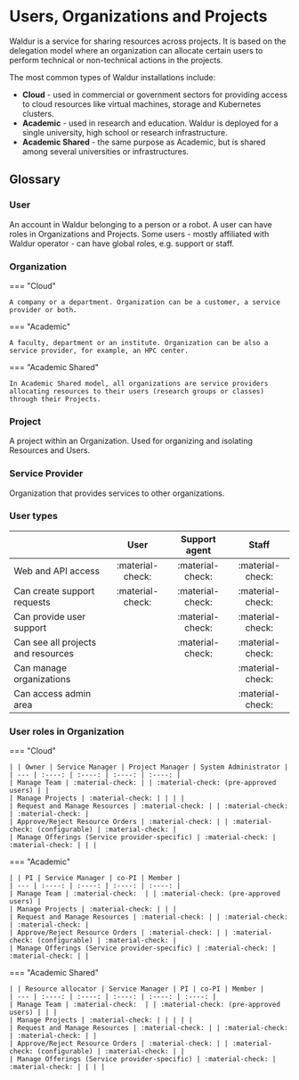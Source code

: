 # Users, Organizations and Projects

Waldur is a service for sharing resources across projects. It is based
on the delegation model where an organization can allocate certain users to
perform technical or non-technical actions in the projects.

The most common types of Waldur installations include:

- **Cloud** - used in commercial or government sectors for providing access to cloud resources like virtual machines, storage and Kubernetes clusters.
- **Academic** - used in research and education. Waldur is deployed for a single university, high school or research infrastructure.
- **Academic Shared** - the same purpose as Academic, but is shared among several universities or infrastructures.

## Glossary

### User

An account in Waldur belonging to a person or a robot. A user can have roles in Organizations and Projects.
Some users - mostly affiliated with Waldur operator - can have global roles, e.g. support or staff.

### Organization

=== "Cloud"

    A company or a department. Organization can be a customer, a service provider or both.

=== "Academic"

    A faculty, department or an institute. Organization can be also a service provider, for example, an HPC center.

=== "Academic Shared"

    In Academic Shared model, all organizations are service providers allocating resources to their users (research groups or classes) through their Projects.

### Project

A project within an Organization. Used for organizing and isolating Resources and Users.

### Service Provider

Organization that provides services to other organizations.

### User types

| | User | Support agent | Staff |
| ---- | :----: | :----: | :----: |
| Web and API access | :material-check: | :material-check: | :material-check: |
| Can create support requests | :material-check:  | :material-check:  | :material-check:  |
| Can provide user support | | :material-check: | :material-check: |
| Can see all projects and resources | | :material-check: | :material-check: |
| Can manage organizations | | | :material-check: |
| Can access admin area | | | :material-check: |

### User roles in Organization

=== "Cloud"

    | | Owner | Service Manager | Project Manager | System Administrator |
    | --- | :----: | :----: | :----: | :----: |
    | Manage Team | :material-check: | | :material-check: (pre-approved users) | |
    | Manage Projects | :material-check: | | | |
    | Request and Manage Resources | :material-check: | | :material-check: | :material-check: |
    | Approve/Reject Resource Orders | :material-check: | | :material-check: (configurable) | :material-check: |
    | Manage Offerings (Service provider-specific) | :material-check: | :material-check: | | |

=== "Academic"

    | | PI | Service Manager | co-PI | Member |
    | --- | :----: | :----: | :----: | :----: |
    | Manage Team | :material-check:  | | :material-check: (pre-approved users) |
    | Manage Projects | :material-check: | | |
    | Request and Manage Resources | :material-check: | | :material-check: | :material-check: |
    | Approve/Reject Resource Orders | :material-check: | | :material-check: (configurable) | :material-check: |
    | Manage Offerings (Service provider-specific) | :material-check: | :material-check: | |

=== "Academic Shared"

    | | Resource allocator | Service Manager | PI | co-PI | Member |
    | --- | :----: | :----: | :----: | :----: | :----: |
    | Manage Team | :material-check:  | | :material-check: (pre-approved users) | | |
    | Manage Projects | :material-check: | | | | |
    | Request and Manage Resources | :material-check: | | :material-check: | :material-check: | |
    | Approve/Reject Resource Orders | :material-check: | | :material-check: (configurable) | :material-check: | |
    | Manage Offerings (Service provider-specific) | :material-check: | :material-check: | | | |
